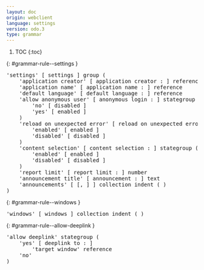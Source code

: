```yaml
---
layout: doc
origin: webclient
language: settings
version: odo.3
type: grammar
---
```


1. TOC
{:toc}


{: #grammar-rule--settings }
<div class="language-js highlighter-rouge">
<div class="highlight">
<pre class="highlight language-js code-custom">
'<span class="token string">settings</span>' [ <span class="token operator">settings</span> ] group (
	'<span class="token string">application creator</span>' [ <span class="token operator">application</span> <span class="token operator">creator</span> <span class="token operator">:</span> ] reference
	'<span class="token string">application name</span>' [ <span class="token operator">application</span> <span class="token operator">name</span> <span class="token operator">:</span> ] reference
	'<span class="token string">default language</span>' [ <span class="token operator">default</span> <span class="token operator">language</span> <span class="token operator">:</span> ] reference
	'<span class="token string">allow anonymous user</span>' [ <span class="token operator">anonymous</span> <span class="token operator">login</span> <span class="token operator">:</span> ] stategroup (
		'<span class="token string">no</span>' [ <span class="token operator">disabled</span> ]
		'<span class="token string">yes</span>' [ <span class="token operator">enabled</span> ]
	)
	'<span class="token string">reload on unexpected error</span>' [ <span class="token operator">reload</span> <span class="token operator">on</span> <span class="token operator">unexpected</span> <span class="token operator">error</span> <span class="token operator">:</span> ] stategroup (
		'<span class="token string">enabled</span>' [ <span class="token operator">enabled</span> ]
		'<span class="token string">disabled</span>' [ <span class="token operator">disabled</span> ]
	)
	'<span class="token string">content selection</span>' [ <span class="token operator">content</span> <span class="token operator">selection</span> <span class="token operator">:</span> ] stategroup (
		'<span class="token string">enabled</span>' [ <span class="token operator">enabled</span> ]
		'<span class="token string">disabled</span>' [ <span class="token operator">disabled</span> ]
	)
	'<span class="token string">report limit</span>' [ <span class="token operator">report</span> <span class="token operator">limit</span> <span class="token operator">:</span> ] number
	'<span class="token string">announcement title</span>' [ <span class="token operator">announcement</span> <span class="token operator">:</span> ] text
	'<span class="token string">announcements</span>' [ <span class="token operator">[</span>, <span class="token operator">]</span> ] collection indent ( )
)
</pre>
</div>
</div>

{: #grammar-rule--windows }
<div class="language-js highlighter-rouge">
<div class="highlight">
<pre class="highlight language-js code-custom">
'<span class="token string">windows</span>' [ <span class="token operator">windows</span> ] collection indent ( )
</pre>
</div>
</div>

{: #grammar-rule--allow-deeplink }
<div class="language-js highlighter-rouge">
<div class="highlight">
<pre class="highlight language-js code-custom">
'<span class="token string">allow deeplink</span>' stategroup (
	'<span class="token string">yes</span>' [ <span class="token operator">deeplink</span> <span class="token operator">to</span> <span class="token operator">:</span> ]
		'<span class="token string">target window</span>' reference
	'<span class="token string">no</span>'
)
</pre>
</div>
</div>

